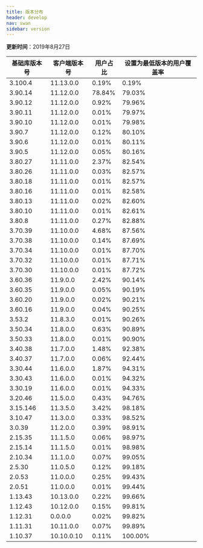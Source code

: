 ```yaml
---
title: 版本分布
header: develop
nav: swan
sidebar: version
---
```

**更新时间**：2019年8月27日

|基础库版本号|客户端版本号|用户占比|设置为最低版本的用户覆盖率|
|---|---|---|---|
|3.100.4|11.13.0.0|0.19%|0.19%|
|3.90.14|11.12.0.0|78.84%|79.03%|
|3.90.12|11.12.0.0|0.92%|79.96%|
|3.90.11|11.12.0.0|0.01%|79.97%|
|3.90.10|11.12.0.0|0.01%|79.98%|
|3.90.7|11.12.0.0|0.12%|80.10%|
|3.90.6|11.12.0.0|0.01%|80.11%|
|3.90.5|11.12.0.0|0.05%|80.16%|
|3.80.27|11.11.0.0|2.37%|82.54%|
|3.80.26|11.11.0.0|0.03%|82.57%|
|3.80.18|11.11.0.0|0.01%|82.57%|
|3.80.16|11.11.0.0|0.01%|82.58%|
|3.80.13|11.11.0.0|0.02%|82.60%|
|3.80.10|11.11.0.0|0.01%|82.61%|
|3.80.8|11.11.0.0|0.27%|82.88%|
|3.70.39|11.10.0.0|4.68%|87.56%|
|3.70.38|11.10.0.0|0.14%|87.69%|
|3.70.34|11.10.0.0|0.01%|87.70%|
|3.70.32|11.10.0.0|0.01%|87.71%|
|3.70.30|11.10.0.0|0.01%|87.72%|
|3.60.36|11.9.0.0|2.42%|90.14%|
|3.60.35|11.9.0.0|0.05%|90.19%|
|3.60.20|11.9.0.0|0.02%|90.21%|
|3.60.16|11.9.0.0|0.04%|90.25%|
|3.53.2|11.8.3.0|0.01%|90.26%|
|3.50.34|11.8.0.0|0.63%|90.89%|
|3.50.33|11.8.0.0|0.01%|90.90%|
|3.40.38|11.7.0.0|1.48%|92.38%|
|3.40.37|11.7.0.0|0.06%|92.44%|
|3.30.44|11.6.0.0|1.87%|94.31%|
|3.30.43|11.6.0.0|0.01%|94.32%|
|3.30.19|11.6.0.0|0.01%|94.33%|
|3.20.46|11.5.0.0|0.43%|94.76%|
|3.15.146|11.3.5.0|3.42%|98.18%|
|3.10.47|11.3.0.0|0.33%|98.52%|
|3.0.39|11.2.0.0|0.39%|98.91%|
|2.15.35|11.1.5.0|0.06%|98.97%|
|2.15.14|11.1.5.0|0.01%|98.98%|
|2.10.34|11.1.0.0|0.07%|99.05%|
|2.5.30|11.0.5.0|0.12%|99.18%|
|2.0.53|11.0.0.0|0.25%|99.43%|
|2.0.51|11.0.0.0|0.01%|99.44%|
|1.13.43|10.13.0.0|0.22%|99.66%|
|1.12.43|10.12.0.0|0.15%|99.81%|
|1.12.31|0.0.0.0|0.02%|99.82%|
|1.11.31|10.11.0.0|0.07%|99.89%|
|1.10.37|10.10.0.10|0.11%|100.00%|